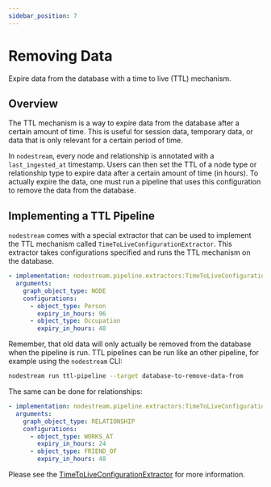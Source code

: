 ```yaml
---
sidebar_position: 7
---
```


# Removing Data

Expire data from the database with a time to live (TTL) mechanism.

## Overview

The TTL mechanism is a way to expire data from the database after a certain amount of time.
This is useful for session data, temporary data, or data that is only relevant for a certain period of time.

In `nodestream`, every node and relationship is annotated with a `last_ingested_at` timestamp.
Users can then set the TTL of a node type or relationship type to expire data after a certain amount of time (in hours).
To actually expire the data, one must run a pipeline that uses this configuration to remove the data from the database.

## Implementing a TTL Pipeline

`nodestream` comes with a special extractor that can be used to implement the TTL mechanism called `TimeToLiveConfigurationExtractor`.
This extractor takes configurations specified and runs the TTL mechanism on the database.

```yaml
- implementation: nodestream.pipeline.extractors:TimeToLiveConfigurationExtractor
  arguments:
    graph_object_type: NODE
    configurations:
      - object_type: Person
        expiry_in_hours: 96
      - object_type: Occupation
        expiry_in_hours: 48
```

Remember, that old data will only actually be removed from the database when the pipeline is run.
TTL pipelines can be run like an other pipeline, for example using the `nodestream` CLI:

```bash
nodestream run ttl-pipeline --target database-to-remove-data-from
```

The same can be done for relationships:

```yaml
- implementation: nodestream.pipeline.extractors:TimeToLiveConfigurationExtractor
  arguments:
    graph_object_type: RELATIONSHIP
    configurations:
      - object_type: WORKS_AT
        expiry_in_hours: 24
      - object_type: FRIEND_OF
        expiry_in_hours: 48
```

Please see the [TimeToLiveConfigurationExtractor](../../reference/extractors#timetoliveconfigurationextractor) for more information.
